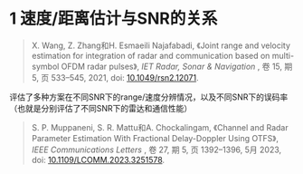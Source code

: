 # 1 速度/距离估计与SNR的关系

> X. Wang, Z. Zhang和H. Esmaeili Najafabadi, 《Joint range and velocity estimation for integration of radar and communication based on multi-symbol OFDM radar pulses》,  *IET Radar, Sonar & Navigation* , 卷 15, 期 5, 页 533–545, 2021, doi: [10.1049/rsn2.12071](https://doi.org/10.1049/rsn2.12071).

评估了多种方案在不同SNR下的range/速度分辨情况，以及不同SNR下的误码率（也就是分别评估了不同SNR下的雷达和通信性能）

> S. P. Muppaneni, S. R. Mattu和A. Chockalingam, 《Channel and Radar Parameter Estimation With Fractional Delay-Doppler Using OTFS》,  *IEEE Communications Letters* , 卷 27, 期 5, 页 1392–1396, 5月 2023, doi: [10.1109/LCOMM.2023.3251578](https://doi.org/10.1109/LCOMM.2023.3251578).
